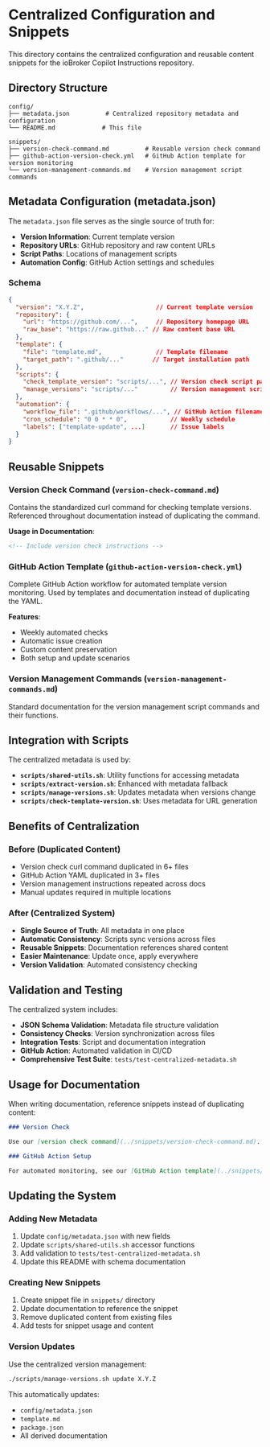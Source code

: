 # Centralized Configuration and Snippets

This directory contains the centralized configuration and reusable content snippets for the ioBroker Copilot Instructions repository.

## Directory Structure

```
config/
├── metadata.json          # Centralized repository metadata and configuration
└── README.md             # This file

snippets/
├── version-check-command.md          # Reusable version check command
├── github-action-version-check.yml   # GitHub Action template for version monitoring  
└── version-management-commands.md    # Version management script commands
```

## Metadata Configuration (metadata.json)

The `metadata.json` file serves as the single source of truth for:

- **Version Information**: Current template version
- **Repository URLs**: GitHub repository and raw content URLs
- **Script Paths**: Locations of management scripts
- **Automation Config**: GitHub Action settings and schedules

### Schema

```json
{
  "version": "X.Y.Z",                    // Current template version
  "repository": {
    "url": "https://github.com/...",     // Repository homepage URL
    "raw_base": "https://raw.github..." // Raw content base URL  
  },
  "template": {
    "file": "template.md",               // Template filename
    "target_path": ".github/..."        // Target installation path
  },
  "scripts": {
    "check_template_version": "scripts/...", // Version check script path
    "manage_versions": "scripts/..."         // Version management script path
  },
  "automation": {
    "workflow_file": ".github/workflows/...", // GitHub Action filename
    "cron_schedule": "0 0 * * 0",            // Weekly schedule
    "labels": ["template-update", ...]       // Issue labels
  }
}
```

## Reusable Snippets

### Version Check Command (`version-check-command.md`)

Contains the standardized curl command for checking template versions. Referenced throughout documentation instead of duplicating the command.

**Usage in Documentation**:
```markdown
<!-- Include version check instructions -->
```

### GitHub Action Template (`github-action-version-check.yml`)

Complete GitHub Action workflow for automated template version monitoring. Used by templates and documentation instead of duplicating the YAML.

**Features**:
- Weekly automated checks
- Automatic issue creation
- Custom content preservation
- Both setup and update scenarios

### Version Management Commands (`version-management-commands.md`)

Standard documentation for the version management script commands and their functions.

## Integration with Scripts

The centralized metadata is used by:

- **`scripts/shared-utils.sh`**: Utility functions for accessing metadata
- **`scripts/extract-version.sh`**: Enhanced with metadata fallback
- **`scripts/manage-versions.sh`**: Updates metadata when versions change
- **`scripts/check-template-version.sh`**: Uses metadata for URL generation

## Benefits of Centralization

### Before (Duplicated Content)
- Version check curl command duplicated in 6+ files
- GitHub Action YAML duplicated in 3+ files
- Version management instructions repeated across docs
- Manual updates required in multiple locations

### After (Centralized System)
- **Single Source of Truth**: All metadata in one place
- **Automatic Consistency**: Scripts sync versions across files
- **Reusable Snippets**: Documentation references shared content
- **Easier Maintenance**: Update once, apply everywhere
- **Version Validation**: Automated consistency checking

## Validation and Testing

The centralized system includes:

- **JSON Schema Validation**: Metadata file structure validation
- **Consistency Checks**: Version synchronization across files
- **Integration Tests**: Script and documentation integration
- **GitHub Action**: Automated validation in CI/CD
- **Comprehensive Test Suite**: `tests/test-centralized-metadata.sh`

## Usage for Documentation

When writing documentation, reference snippets instead of duplicating content:

```markdown
### Version Check

Use our [version check command](../snippets/version-check-command.md).

### GitHub Action Setup  

For automated monitoring, see our [GitHub Action template](../snippets/github-action-version-check.yml).
```

## Updating the System

### Adding New Metadata
1. Update `config/metadata.json` with new fields
2. Update `scripts/shared-utils.sh` accessor functions
3. Add validation to `tests/test-centralized-metadata.sh`
4. Update this README with schema documentation

### Creating New Snippets
1. Create snippet file in `snippets/` directory
2. Update documentation to reference the snippet
3. Remove duplicated content from existing files
4. Add tests for snippet usage and content

### Version Updates
Use the centralized version management:
```bash
./scripts/manage-versions.sh update X.Y.Z
```

This automatically updates:
- `config/metadata.json`
- `template.md`
- `package.json`
- All derived documentation